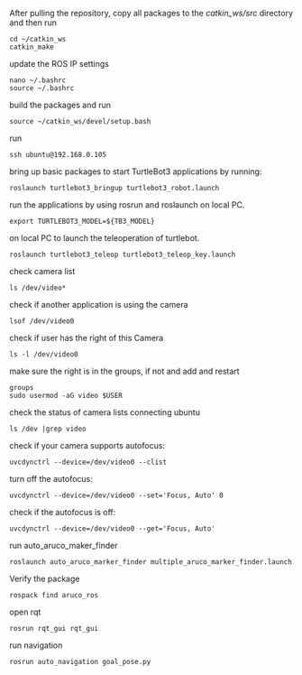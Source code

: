 After pulling the repository, copy all packages to the *catkin_ws/src* directory and then run 
```shell
cd ~/catkin_ws
catkin_make
```

update the ROS IP settings
```shell
nano ~/.bashrc
source ~/.bashrc
```

build the packages and run
```shell
source ~/catkin_ws/devel/setup.bash
```

run 
```shell
ssh ubuntu@192.168.0.105
```

bring up basic packages to start TurtleBot3 applications by running:
```shell
roslaunch turtlebot3_bringup turtlebot3_robot.launch
```
 
 run the applications by using rosrun and roslaunch on local PC. 
```shell
export TURTLEBOT3_MODEL=${TB3_MODEL}
```

on local PC to launch the teleoperation of turtlebot.
```shell
roslaunch turtlebot3_teleop turtlebot3_teleop_key.launch
```

check camera list
```shell
ls /dev/video*
```

check if another application is using the camera
```shell
lsof /dev/video0
```

check if user has the right of this Camera
```shell
ls -l /dev/video0
```

make sure the right is in the groups, if not and add and restart
```shell
groups
sudo usermod -aG video $USER
```

check the status of camera lists connecting ubuntu
```shell
ls /dev |grep video
```

check if your camera supports autofocus:
```shell
uvcdynctrl --device=/dev/video0 --clist
```

turn off the autofocus:
```shell
uvcdynctrl --device=/dev/video0 --set='Focus, Auto' 0
```

check if the autofocus is off:
```shell
uvcdynctrl --device=/dev/video0 --get='Focus, Auto'
```

run auto_aruco_maker_finder
```shell
roslaunch auto_aruco_marker_finder multiple_aruco_marker_finder.launch
```

Verify the package
```shell
rospack find aruco_ros
```

open rqt
```shell
rosrun rqt_gui rqt_gui
```

run navigation
```shell
rosrun auto_navigation goal_pose.py
```

